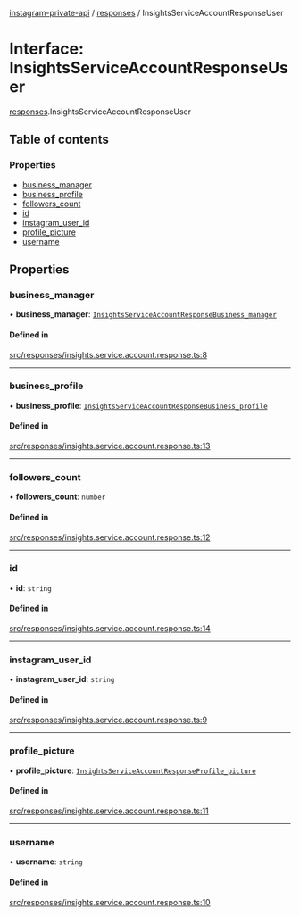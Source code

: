 [instagram-private-api](../../README.md) / [responses](../../modules/responses.md) / InsightsServiceAccountResponseUser

# Interface: InsightsServiceAccountResponseUser

[responses](../../modules/responses.md).InsightsServiceAccountResponseUser

## Table of contents

### Properties

- [business\_manager](InsightsServiceAccountResponseUser.md#business_manager)
- [business\_profile](InsightsServiceAccountResponseUser.md#business_profile)
- [followers\_count](InsightsServiceAccountResponseUser.md#followers_count)
- [id](InsightsServiceAccountResponseUser.md#id)
- [instagram\_user\_id](InsightsServiceAccountResponseUser.md#instagram_user_id)
- [profile\_picture](InsightsServiceAccountResponseUser.md#profile_picture)
- [username](InsightsServiceAccountResponseUser.md#username)

## Properties

### business\_manager

• **business\_manager**: [`InsightsServiceAccountResponseBusiness_manager`](InsightsServiceAccountResponseBusiness_manager.md)

#### Defined in

[src/responses/insights.service.account.response.ts:8](https://github.com/Nerixyz/instagram-private-api/blob/4971f34/src/responses/insights.service.account.response.ts#L8)

___

### business\_profile

• **business\_profile**: [`InsightsServiceAccountResponseBusiness_profile`](InsightsServiceAccountResponseBusiness_profile.md)

#### Defined in

[src/responses/insights.service.account.response.ts:13](https://github.com/Nerixyz/instagram-private-api/blob/4971f34/src/responses/insights.service.account.response.ts#L13)

___

### followers\_count

• **followers\_count**: `number`

#### Defined in

[src/responses/insights.service.account.response.ts:12](https://github.com/Nerixyz/instagram-private-api/blob/4971f34/src/responses/insights.service.account.response.ts#L12)

___

### id

• **id**: `string`

#### Defined in

[src/responses/insights.service.account.response.ts:14](https://github.com/Nerixyz/instagram-private-api/blob/4971f34/src/responses/insights.service.account.response.ts#L14)

___

### instagram\_user\_id

• **instagram\_user\_id**: `string`

#### Defined in

[src/responses/insights.service.account.response.ts:9](https://github.com/Nerixyz/instagram-private-api/blob/4971f34/src/responses/insights.service.account.response.ts#L9)

___

### profile\_picture

• **profile\_picture**: [`InsightsServiceAccountResponseProfile_picture`](InsightsServiceAccountResponseProfile_picture.md)

#### Defined in

[src/responses/insights.service.account.response.ts:11](https://github.com/Nerixyz/instagram-private-api/blob/4971f34/src/responses/insights.service.account.response.ts#L11)

___

### username

• **username**: `string`

#### Defined in

[src/responses/insights.service.account.response.ts:10](https://github.com/Nerixyz/instagram-private-api/blob/4971f34/src/responses/insights.service.account.response.ts#L10)
